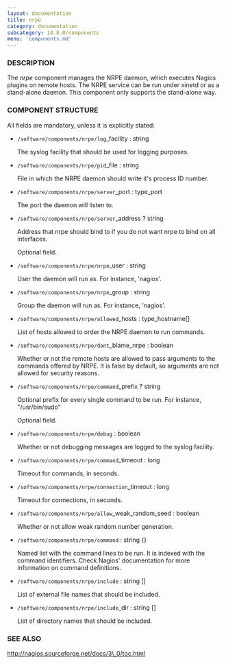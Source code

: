 ```yaml
---
layout: documentation
title: nrpe
category: documentation
subcategory: 14.8.0/components
menu: 'components.md'
---
```

### DESCRIPTION

The _nrpe_ component manages the NRPE daemon, which executes Nagios
plugins on remote hosts. The NRPE service can be run under xinetd or
as a stand-alone daemon. This component only supports the stand-alone
way.

### COMPONENT STRUCTURE

All fields are mandatory, unless it is explicitly stated:

- `/software/components/nrpe/log`\_facility : string

    The syslog facility that should be used for logging purposes.

- `/software/components/nrpe/pid`\_file : string

    File in which the NRPE daemon should write it's process ID number.

- `/software/components/nrpe/server`\_port : type\_port

    The port the daemon will listen to.

- `/software/components/nrpe/server`\_address ? string

    Address that nrpe should bind to if you do not want nrpe to bind on all interfaces.

    Optional field.

- `/software/components/nrpe/nrpe`\_user : string

    User the daemon will run as. For instance, 'nagios'.

- `/software/components/nrpe/nrpe`\_group : string

    Group the daemon will run as. For instance, 'nagios'.

- `/software/components/nrpe/allowed`\_hosts : type\_hostname\[\]

    List of hosts allowed to order the NRPE daemon to run commands.

- `/software/components/nrpe/dont`\_blame\_nrpe : boolean

    Whether or not the remote hosts are allowed to pass arguments to the
    commands offered by NRPE. It is false by default, so arguments are not
    allowed for security reasons.

- `/software/components/nrpe/command`\_prefix ? string

    Optional prefix for every single command to be run. For instance,
    "/usr/bin/sudo"

    Optional field.

- `/software/components/nrpe/debug` : boolean

    Whether or not debugging messages are logged to the syslog facility.

- `/software/components/nrpe/command`\_timeout : long

    Timeout for commands, in seconds.

- `/software/components/nrpe/connection`\_timeout : long

    Timeout for connections, in seconds.

- `/software/components/nrpe/allow`\_weak\_random\_seed : boolean

    Whether or not allow weak random number generation.

- `/software/components/nrpe/command` : string {}

    Named list with the command lines to be run. It is indexed with the
    command identifiers. Check Nagios' documentation for more information
    on command definitions.

- `/software/components/nrpe/include` : string \[\]

    List of external file names that should be included. 

- `/software/components/nrpe/include`\_dir : string \[\]

    List of directory names that should be included.

### SEE ALSO

http://nagios.sourceforge.net/docs/3\_0/toc.html
